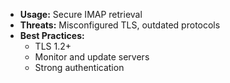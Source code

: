 
- **Usage:** Secure IMAP retrieval  
- **Threats:** Misconfigured TLS, outdated protocols  
- **Best Practices:**  
  - TLS 1.2+  
  - Monitor and update servers  
  - Strong authentication